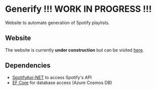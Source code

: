 # Generify !!! WORK IN PROGRESS !!!

Website to automate generation of Spotify playlists.

## Website

The website is currently **under construction** but can be visited [here](https://generify.azurewebsites.net).

## Dependencies

- [SpotifyApi-NET](https://github.com/JohnnyCrazy/SpotifyAPI-NET) to access Spotify's API
- [EF Core](https://github.com/dotnet/efcore) for database access (Azure Cosmos DB)